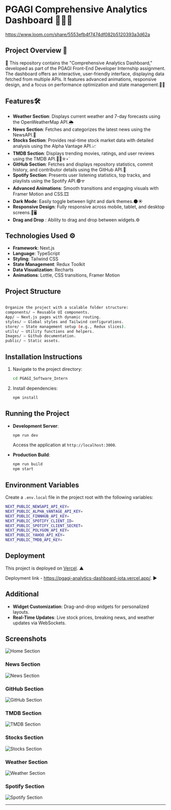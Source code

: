 # PGAGI Comprehensive Analytics Dashboard 👨🏻‍💻

https://www.loom.com/share/5553efb4f7474df082b5120393a3d62a

## Project Overview 📑

📜 This repository contains the "Comprehensive Analytics Dashboard," developed as part of the PGAGI Front-End Developer Internship assignment. The dashboard offers an interactive, user-friendly interface, displaying data fetched from multiple APIs. It features advanced animations, responsive design, and a focus on performance optimization and state management.👨‍💻


## Features🛠️
- **Weather Section**: Displays current weather and 7-day forecasts using the OpenWeatherMap API.🌦️
- **News Section**: Fetches and categorizes the latest news using the NewsAPI.📣
- **Stocks Section**: Provides real-time stock market data with detailed analysis using the Alpha Vantage API.📈
- **TMDB Section**: Displays trending movies, ratings, and user reviews using the TMDB API.🍿🎥✮⋆˙
- **GitHub Section**: Fetches and displays repository statistics, commit history, and contributor details using the GitHub API.👾
- **Spotify Section**: Presents user listening statistics, top tracks, and playlists using the Spotify API.🟢ᯤ
- **Advanced Animations**: Smooth transitions and engaging visuals with Framer Motion and CSS.🎞️
- **Dark Mode**: Easily toggle between light and dark themes.🌑☀︎
- **Responsive Design**: Fully responsive across mobile, tablet, and desktop screens.📱🖥️
- **Drag and Drop** : Ability to drag and drop between widgets.⚙️

## Technologies Used ⚙️

- **Framework**: Next.js  
- **Language**: TypeScript  
- **Styling**: Tailwind CSS  
- **State Management**: Redux Toolkit  
- **Data Visualization**: Recharts 
- **Animations**: Lottie, CSS transitions, Framer Motion 

## Project Structure

```bash

Organize the project with a scalable folder structure:
components/ – Reusable UI components.
App/ – Next.js pages with dynamic routing.
styles/ – Global styles and Tailwind configurations.
store/ – State management setup (e.g., Redux slices).
utils/ – Utility functions and helpers.
Images/ – Github documentation.
public/ – Static assets.
 ```


## Installation Instructions

1. Navigate to the project directory:
   ```bash
   cd PGAGI_Software_Intern
   ```
2. Install dependencies:
   ```bash
   npm install
   ```

## Running the Project

- **Development Server**:
  ```bash
  npm run dev
  ```
  Access the application at `http://localhost:3000`.

- **Production Build**:
  ```bash
  npm run build
  npm start
  ```

## Environment Variables

Create a `.env.local` file in the project root with the following variables:

```bash
NEXT_PUBLIC_NEWSAPI_API_KEY=
NEXT_PUBLIC_ALPHA_VANTAGE_API_KEY=
NEXT_PUBLIC_FINNHUB_API_KEY=
NEXT_PUBLIC_SPOTIFY_CLIENT_ID=
NEXT_PUBLIC_SPOTIFY_CLIENT_SECRET=
NEXT_PUBLIC_POLYGON_API_KEY=
NEXT_PUBLIC_YAHOO_API_KEY=
NEXT_PUBLIC_TMDB_API_KEY=
```


## Deployment

This project is deployed on [Vercel](https://vercel.com). ▲

Deployment link - https://pgagi-analytics-dashboard-iota.vercel.app/. ▶️

## Additional 

- **Widget Customization**: Drag-and-drop widgets for personalized layouts.
- **Real-Time Updates**: Live stock prices, breaking news, and weather updates via WebSockets.

## Screenshots
![Home Section](https://github.com/virendrap1516/PGAGI-analytics-dashboard/blob/master/images/Home.png)

### News Section  
![News Section](https://github.com/virendrap1516/PGAGI-analytics-dashboard/blob/master/images/News.png)  

### GitHub Section  
![GitHub Section](https://github.com/virendrap1516/PGAGI-analytics-dashboard/blob/master/images/Github.png)  

### TMDB Section  
![TMDB Section](https://github.com/virendrap1516/PGAGI-analytics-dashboard/blob/master/images/Movies.png)  

### Stocks Section  
![Stocks Section](https://github.com/virendrap1516/PGAGI-analytics-dashboard/blob/master/images/Stocks.png)  

### Weather Section
![Weather Section](https://github.com/virendrap1516/PGAGI-analytics-dashboard/blob/master/images/Weather.png)  

### Spotify Section  
![Spotify Section](https://github.com/virendrap1516/PGAGI-analytics-dashboard/blob/master/images/Spotify.png)  

---
